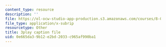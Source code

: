 ```yaml
---
content_type: resource
description: ''
file: https://ol-ocw-studio-app-production.s3.amazonaws.com/courses/8-04-quantum-physics-i-spring-2016/0e665da39b12e2bd2033c965af990ba1_EkpbxgEslE4.srt
file_type: application/x-subrip
resourcetype: Other
title: 3play caption file
uid: 0e665da3-9b12-e2bd-2033-c965af990ba1
---
```

